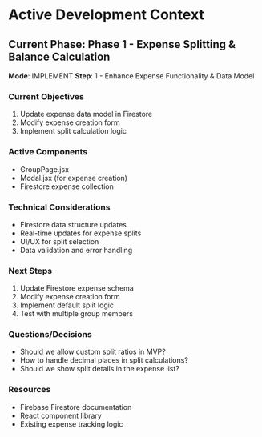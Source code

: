 # Active Development Context

## Current Phase: Phase 1 - Expense Splitting & Balance Calculation
**Mode**: IMPLEMENT
**Step**: 1 - Enhance Expense Functionality & Data Model

### Current Objectives
1. Update expense data model in Firestore
2. Modify expense creation form
3. Implement split calculation logic

### Active Components
- GroupPage.jsx
- Modal.jsx (for expense creation)
- Firestore expense collection

### Technical Considerations
- Firestore data structure updates
- Real-time updates for expense splits
- UI/UX for split selection
- Data validation and error handling

### Next Steps
1. Update Firestore expense schema
2. Modify expense creation form
3. Implement default split logic
4. Test with multiple group members

### Questions/Decisions
- Should we allow custom split ratios in MVP?
- How to handle decimal places in split calculations?
- Should we show split details in the expense list?

### Resources
- Firebase Firestore documentation
- React component library
- Existing expense tracking logic 